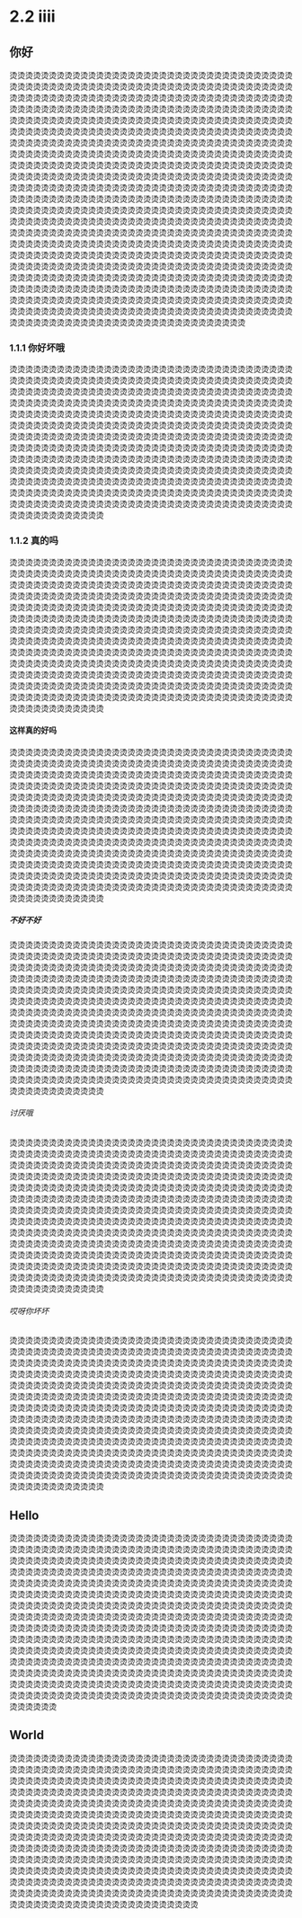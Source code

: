 # 2.2 iiii

## 你好
烫烫烫烫烫烫烫烫烫烫烫烫烫烫烫烫烫烫烫烫烫烫烫烫烫烫烫烫烫烫烫烫烫烫烫烫烫烫烫烫烫烫烫烫烫烫烫烫烫烫烫烫烫烫烫烫烫烫烫烫烫烫烫烫烫烫烫烫烫烫烫烫烫烫烫烫烫烫烫烫烫烫烫烫烫烫烫烫烫烫烫烫烫烫烫烫烫烫烫烫烫烫烫烫烫烫烫烫烫烫烫烫烫烫烫烫烫烫烫烫烫烫烫烫烫烫烫烫烫烫烫烫烫烫烫烫烫烫烫烫烫烫烫烫烫烫烫烫烫烫烫烫烫烫烫烫烫烫烫烫烫烫烫烫烫烫烫烫烫烫烫烫烫烫烫烫烫烫烫烫烫烫烫烫烫烫烫烫烫烫烫烫烫烫烫烫烫烫烫烫烫烫烫烫烫烫烫烫烫烫烫烫烫烫烫烫烫烫烫烫烫烫烫烫烫烫烫烫烫烫烫烫烫烫烫烫烫烫烫烫烫烫烫烫烫烫烫烫烫烫烫烫烫烫烫烫烫烫烫烫烫烫烫烫烫烫烫烫烫烫烫烫烫烫烫烫烫烫烫烫烫烫烫烫烫烫烫烫烫烫烫烫烫烫烫烫烫烫烫烫烫烫烫烫烫烫烫烫烫烫烫烫烫烫烫烫烫烫烫烫烫烫烫烫烫烫烫烫烫烫烫烫烫烫烫烫烫烫烫烫烫烫烫烫烫烫烫烫烫烫烫烫烫烫烫烫烫烫烫烫烫烫烫烫烫烫烫烫烫烫烫烫烫烫烫烫烫烫烫烫烫烫烫烫烫烫烫烫烫烫烫烫烫烫烫烫烫烫烫烫烫烫烫烫烫烫烫烫烫烫烫烫烫烫烫烫烫烫烫烫烫烫烫烫烫烫烫烫烫烫烫烫烫烫烫烫烫烫烫烫烫烫烫烫烫烫烫烫烫烫烫烫烫烫烫烫烫烫烫烫烫烫烫烫烫烫烫烫烫烫烫烫烫烫烫烫烫烫烫烫烫烫烫烫烫烫烫烫烫烫烫烫烫烫烫烫烫烫烫烫烫烫烫烫烫烫烫烫烫烫烫烫烫烫烫烫烫烫烫烫烫烫烫烫烫烫烫烫烫烫烫烫烫烫烫烫烫烫烫烫烫烫烫烫烫烫烫烫烫烫烫烫烫烫烫烫烫烫烫烫烫烫烫烫烫烫烫烫烫烫烫烫烫烫烫烫烫烫烫烫烫烫烫烫烫烫烫烫烫烫烫烫烫烫烫烫烫烫烫烫烫烫烫烫烫烫烫烫烫烫烫烫烫烫烫烫烫烫烫烫烫烫烫烫烫烫烫烫烫烫烫烫烫烫烫烫烫烫烫烫烫烫烫烫烫烫烫烫烫烫烫烫烫烫烫烫烫烫烫烫烫烫烫烫烫烫烫烫烫烫烫烫烫烫烫烫烫烫烫烫烫烫烫烫烫烫烫烫烫烫烫烫烫烫烫烫烫烫烫烫烫烫烫烫烫烫烫烫烫烫烫烫烫烫烫烫烫烫烫烫烫烫烫烫烫烫烫烫烫烫烫烫烫烫烫烫烫烫烫烫烫烫烫烫烫烫烫烫烫烫烫烫烫烫烫烫烫烫烫烫烫烫烫烫烫烫烫烫烫烫烫烫烫烫烫烫烫烫烫烫烫烫烫烫烫烫烫烫烫烫烫烫烫烫烫烫烫烫烫烫烫烫烫烫烫烫烫烫烫烫烫烫烫烫烫烫烫烫烫烫烫烫
### 1.1.1 你好坏哦
烫烫烫烫烫烫烫烫烫烫烫烫烫烫烫烫烫烫烫烫烫烫烫烫烫烫烫烫烫烫烫烫烫烫烫烫烫烫烫烫烫烫烫烫烫烫烫烫烫烫烫烫烫烫烫烫烫烫烫烫烫烫烫烫烫烫烫烫烫烫烫烫烫烫烫烫烫烫烫烫烫烫烫烫烫烫烫烫烫烫烫烫烫烫烫烫烫烫烫烫烫烫烫烫烫烫烫烫烫烫烫烫烫烫烫烫烫烫烫烫烫烫烫烫烫烫烫烫烫烫烫烫烫烫烫烫烫烫烫烫烫烫烫烫烫烫烫烫烫烫烫烫烫烫烫烫烫烫烫烫烫烫烫烫烫烫烫烫烫烫烫烫烫烫烫烫烫烫烫烫烫烫烫烫烫烫烫烫烫烫烫烫烫烫烫烫烫烫烫烫烫烫烫烫烫烫烫烫烫烫烫烫烫烫烫烫烫烫烫烫烫烫烫烫烫烫烫烫烫烫烫烫烫烫烫烫烫烫烫烫烫烫烫烫烫烫烫烫烫烫烫烫烫烫烫烫烫烫烫烫烫烫烫烫烫烫烫烫烫烫烫烫烫烫烫烫烫烫烫烫烫烫烫烫烫烫烫烫烫烫烫烫烫烫烫烫烫烫烫烫烫烫烫烫烫烫烫烫烫烫烫烫烫烫烫烫烫烫烫烫烫烫烫烫烫烫烫烫烫烫烫烫烫烫烫烫烫烫烫烫烫烫烫烫烫烫烫烫烫烫烫烫烫烫烫烫烫烫烫烫烫烫烫烫烫烫烫烫烫烫烫烫烫烫烫烫烫烫烫烫烫烫烫烫烫烫烫烫烫烫烫烫烫烫烫烫烫烫烫烫烫烫烫烫烫烫烫烫烫烫烫烫烫烫烫烫烫烫烫烫烫烫烫烫烫烫烫烫烫烫烫烫烫烫烫烫烫烫烫烫烫烫烫烫烫烫烫烫烫烫烫烫烫烫烫烫烫烫烫烫烫烫烫烫烫烫烫烫烫烫烫烫烫烫烫烫烫烫烫烫
### 1.1.2 真的吗
烫烫烫烫烫烫烫烫烫烫烫烫烫烫烫烫烫烫烫烫烫烫烫烫烫烫烫烫烫烫烫烫烫烫烫烫烫烫烫烫烫烫烫烫烫烫烫烫烫烫烫烫烫烫烫烫烫烫烫烫烫烫烫烫烫烫烫烫烫烫烫烫烫烫烫烫烫烫烫烫烫烫烫烫烫烫烫烫烫烫烫烫烫烫烫烫烫烫烫烫烫烫烫烫烫烫烫烫烫烫烫烫烫烫烫烫烫烫烫烫烫烫烫烫烫烫烫烫烫烫烫烫烫烫烫烫烫烫烫烫烫烫烫烫烫烫烫烫烫烫烫烫烫烫烫烫烫烫烫烫烫烫烫烫烫烫烫烫烫烫烫烫烫烫烫烫烫烫烫烫烫烫烫烫烫烫烫烫烫烫烫烫烫烫烫烫烫烫烫烫烫烫烫烫烫烫烫烫烫烫烫烫烫烫烫烫烫烫烫烫烫烫烫烫烫烫烫烫烫烫烫烫烫烫烫烫烫烫烫烫烫烫烫烫烫烫烫烫烫烫烫烫烫烫烫烫烫烫烫烫烫烫烫烫烫烫烫烫烫烫烫烫烫烫烫烫烫烫烫烫烫烫烫烫烫烫烫烫烫烫烫烫烫烫烫烫烫烫烫烫烫烫烫烫烫烫烫烫烫烫烫烫烫烫烫烫烫烫烫烫烫烫烫烫烫烫烫烫烫烫烫烫烫烫烫烫烫烫烫烫烫烫烫烫烫烫烫烫烫烫烫烫烫烫烫烫烫烫烫烫烫烫烫烫烫烫烫烫烫烫烫烫烫烫烫烫烫烫烫烫烫烫烫烫烫烫烫烫烫烫烫烫烫烫烫烫烫烫烫烫烫烫烫烫烫烫烫烫烫烫烫烫烫烫烫烫烫烫烫烫烫烫烫烫烫烫烫烫烫烫烫烫烫烫烫烫烫烫烫烫烫烫烫烫烫烫烫烫烫烫烫烫烫烫烫烫烫烫烫烫烫烫烫烫烫烫烫烫烫烫烫烫烫烫烫烫烫烫烫烫
#### 这样真的好吗
烫烫烫烫烫烫烫烫烫烫烫烫烫烫烫烫烫烫烫烫烫烫烫烫烫烫烫烫烫烫烫烫烫烫烫烫烫烫烫烫烫烫烫烫烫烫烫烫烫烫烫烫烫烫烫烫烫烫烫烫烫烫烫烫烫烫烫烫烫烫烫烫烫烫烫烫烫烫烫烫烫烫烫烫烫烫烫烫烫烫烫烫烫烫烫烫烫烫烫烫烫烫烫烫烫烫烫烫烫烫烫烫烫烫烫烫烫烫烫烫烫烫烫烫烫烫烫烫烫烫烫烫烫烫烫烫烫烫烫烫烫烫烫烫烫烫烫烫烫烫烫烫烫烫烫烫烫烫烫烫烫烫烫烫烫烫烫烫烫烫烫烫烫烫烫烫烫烫烫烫烫烫烫烫烫烫烫烫烫烫烫烫烫烫烫烫烫烫烫烫烫烫烫烫烫烫烫烫烫烫烫烫烫烫烫烫烫烫烫烫烫烫烫烫烫烫烫烫烫烫烫烫烫烫烫烫烫烫烫烫烫烫烫烫烫烫烫烫烫烫烫烫烫烫烫烫烫烫烫烫烫烫烫烫烫烫烫烫烫烫烫烫烫烫烫烫烫烫烫烫烫烫烫烫烫烫烫烫烫烫烫烫烫烫烫烫烫烫烫烫烫烫烫烫烫烫烫烫烫烫烫烫烫烫烫烫烫烫烫烫烫烫烫烫烫烫烫烫烫烫烫烫烫烫烫烫烫烫烫烫烫烫烫烫烫烫烫烫烫烫烫烫烫烫烫烫烫烫烫烫烫烫烫烫烫烫烫烫烫烫烫烫烫烫烫烫烫烫烫烫烫烫烫烫烫烫烫烫烫烫烫烫烫烫烫烫烫烫烫烫烫烫烫烫烫烫烫烫烫烫烫烫烫烫烫烫烫烫烫烫烫烫烫烫烫烫烫烫烫烫烫烫烫烫烫烫烫烫烫烫烫烫烫烫烫烫烫烫烫烫烫烫烫烫烫烫烫烫烫烫烫烫烫烫烫烫烫烫烫烫烫烫烫烫烫烫烫烫烫烫
##### 不好不好
烫烫烫烫烫烫烫烫烫烫烫烫烫烫烫烫烫烫烫烫烫烫烫烫烫烫烫烫烫烫烫烫烫烫烫烫烫烫烫烫烫烫烫烫烫烫烫烫烫烫烫烫烫烫烫烫烫烫烫烫烫烫烫烫烫烫烫烫烫烫烫烫烫烫烫烫烫烫烫烫烫烫烫烫烫烫烫烫烫烫烫烫烫烫烫烫烫烫烫烫烫烫烫烫烫烫烫烫烫烫烫烫烫烫烫烫烫烫烫烫烫烫烫烫烫烫烫烫烫烫烫烫烫烫烫烫烫烫烫烫烫烫烫烫烫烫烫烫烫烫烫烫烫烫烫烫烫烫烫烫烫烫烫烫烫烫烫烫烫烫烫烫烫烫烫烫烫烫烫烫烫烫烫烫烫烫烫烫烫烫烫烫烫烫烫烫烫烫烫烫烫烫烫烫烫烫烫烫烫烫烫烫烫烫烫烫烫烫烫烫烫烫烫烫烫烫烫烫烫烫烫烫烫烫烫烫烫烫烫烫烫烫烫烫烫烫烫烫烫烫烫烫烫烫烫烫烫烫烫烫烫烫烫烫烫烫烫烫烫烫烫烫烫烫烫烫烫烫烫烫烫烫烫烫烫烫烫烫烫烫烫烫烫烫烫烫烫烫烫烫烫烫烫烫烫烫烫烫烫烫烫烫烫烫烫烫烫烫烫烫烫烫烫烫烫烫烫烫烫烫烫烫烫烫烫烫烫烫烫烫烫烫烫烫烫烫烫烫烫烫烫烫烫烫烫烫烫烫烫烫烫烫烫烫烫烫烫烫烫烫烫烫烫烫烫烫烫烫烫烫烫烫烫烫烫烫烫烫烫烫烫烫烫烫烫烫烫烫烫烫烫烫烫烫烫烫烫烫烫烫烫烫烫烫烫烫烫烫烫烫烫烫烫烫烫烫烫烫烫烫烫烫烫烫烫烫烫烫烫烫烫烫烫烫烫烫烫烫烫烫烫烫烫烫烫烫烫烫烫烫烫烫烫烫烫烫烫烫烫烫烫烫烫烫烫烫烫烫烫烫
###### 讨厌哦
烫烫烫烫烫烫烫烫烫烫烫烫烫烫烫烫烫烫烫烫烫烫烫烫烫烫烫烫烫烫烫烫烫烫烫烫烫烫烫烫烫烫烫烫烫烫烫烫烫烫烫烫烫烫烫烫烫烫烫烫烫烫烫烫烫烫烫烫烫烫烫烫烫烫烫烫烫烫烫烫烫烫烫烫烫烫烫烫烫烫烫烫烫烫烫烫烫烫烫烫烫烫烫烫烫烫烫烫烫烫烫烫烫烫烫烫烫烫烫烫烫烫烫烫烫烫烫烫烫烫烫烫烫烫烫烫烫烫烫烫烫烫烫烫烫烫烫烫烫烫烫烫烫烫烫烫烫烫烫烫烫烫烫烫烫烫烫烫烫烫烫烫烫烫烫烫烫烫烫烫烫烫烫烫烫烫烫烫烫烫烫烫烫烫烫烫烫烫烫烫烫烫烫烫烫烫烫烫烫烫烫烫烫烫烫烫烫烫烫烫烫烫烫烫烫烫烫烫烫烫烫烫烫烫烫烫烫烫烫烫烫烫烫烫烫烫烫烫烫烫烫烫烫烫烫烫烫烫烫烫烫烫烫烫烫烫烫烫烫烫烫烫烫烫烫烫烫烫烫烫烫烫烫烫烫烫烫烫烫烫烫烫烫烫烫烫烫烫烫烫烫烫烫烫烫烫烫烫烫烫烫烫烫烫烫烫烫烫烫烫烫烫烫烫烫烫烫烫烫烫烫烫烫烫烫烫烫烫烫烫烫烫烫烫烫烫烫烫烫烫烫烫烫烫烫烫烫烫烫烫烫烫烫烫烫烫烫烫烫烫烫烫烫烫烫烫烫烫烫烫烫烫烫烫烫烫烫烫烫烫烫烫烫烫烫烫烫烫烫烫烫烫烫烫烫烫烫烫烫烫烫烫烫烫烫烫烫烫烫烫烫烫烫烫烫烫烫烫烫烫烫烫烫烫烫烫烫烫烫烫烫烫烫烫烫烫烫烫烫烫烫烫烫烫烫烫烫烫烫烫烫烫烫烫烫烫烫烫烫烫烫烫烫烫烫烫烫烫烫烫
###### 哎呀你坏坏
烫烫烫烫烫烫烫烫烫烫烫烫烫烫烫烫烫烫烫烫烫烫烫烫烫烫烫烫烫烫烫烫烫烫烫烫烫烫烫烫烫烫烫烫烫烫烫烫烫烫烫烫烫烫烫烫烫烫烫烫烫烫烫烫烫烫烫烫烫烫烫烫烫烫烫烫烫烫烫烫烫烫烫烫烫烫烫烫烫烫烫烫烫烫烫烫烫烫烫烫烫烫烫烫烫烫烫烫烫烫烫烫烫烫烫烫烫烫烫烫烫烫烫烫烫烫烫烫烫烫烫烫烫烫烫烫烫烫烫烫烫烫烫烫烫烫烫烫烫烫烫烫烫烫烫烫烫烫烫烫烫烫烫烫烫烫烫烫烫烫烫烫烫烫烫烫烫烫烫烫烫烫烫烫烫烫烫烫烫烫烫烫烫烫烫烫烫烫烫烫烫烫烫烫烫烫烫烫烫烫烫烫烫烫烫烫烫烫烫烫烫烫烫烫烫烫烫烫烫烫烫烫烫烫烫烫烫烫烫烫烫烫烫烫烫烫烫烫烫烫烫烫烫烫烫烫烫烫烫烫烫烫烫烫烫烫烫烫烫烫烫烫烫烫烫烫烫烫烫烫烫烫烫烫烫烫烫烫烫烫烫烫烫烫烫烫烫烫烫烫烫烫烫烫烫烫烫烫烫烫烫烫烫烫烫烫烫烫烫烫烫烫烫烫烫烫烫烫烫烫烫烫烫烫烫烫烫烫烫烫烫烫烫烫烫烫烫烫烫烫烫烫烫烫烫烫烫烫烫烫烫烫烫烫烫烫烫烫烫烫烫烫烫烫烫烫烫烫烫烫烫烫烫烫烫烫烫烫烫烫烫烫烫烫烫烫烫烫烫烫烫烫烫烫烫烫烫烫烫烫烫烫烫烫烫烫烫烫烫烫烫烫烫烫烫烫烫烫烫烫烫烫烫烫烫烫烫烫烫烫烫烫烫烫烫烫烫烫烫烫烫烫烫烫烫烫烫烫烫烫烫烫烫烫烫烫烫烫烫烫烫烫烫烫烫烫烫烫烫烫
## Hello
烫烫烫烫烫烫烫烫烫烫烫烫烫烫烫烫烫烫烫烫烫烫烫烫烫烫烫烫烫烫烫烫烫烫烫烫烫烫烫烫烫烫烫烫烫烫烫烫烫烫烫烫烫烫烫烫烫烫烫烫烫烫烫烫烫烫烫烫烫烫烫烫烫烫烫烫烫烫烫烫烫烫烫烫烫烫烫烫烫烫烫烫烫烫烫烫烫烫烫烫烫烫烫烫烫烫烫烫烫烫烫烫烫烫烫烫烫烫烫烫烫烫烫烫烫烫烫烫烫烫烫烫烫烫烫烫烫烫烫烫烫烫烫烫烫烫烫烫烫烫烫烫烫烫烫烫烫烫烫烫烫烫烫烫烫烫烫烫烫烫烫烫烫烫烫烫烫烫烫烫烫烫烫烫烫烫烫烫烫烫烫烫烫烫烫烫烫烫烫烫烫烫烫烫烫烫烫烫烫烫烫烫烫烫烫烫烫烫烫烫烫烫烫烫烫烫烫烫烫烫烫烫烫烫烫烫烫烫烫烫烫烫烫烫烫烫烫烫烫烫烫烫烫烫烫烫烫烫烫烫烫烫烫烫烫烫烫烫烫烫烫烫烫烫烫烫烫烫烫烫烫烫烫烫烫烫烫烫烫烫烫烫烫烫烫烫烫烫烫烫烫烫烫烫烫烫烫烫烫烫烫烫烫烫烫烫烫烫烫烫烫烫烫烫烫烫烫烫烫烫烫烫烫烫烫烫烫烫烫烫烫烫烫烫烫烫烫烫烫烫烫烫烫烫烫烫烫烫烫烫烫烫烫烫烫烫烫烫烫烫烫烫烫烫烫烫烫烫烫烫烫烫烫烫烫烫烫烫烫烫烫烫烫烫烫烫烫烫烫烫烫烫烫烫烫烫烫烫烫烫烫烫烫烫烫烫烫烫烫烫烫烫烫烫烫烫烫烫烫烫烫烫烫烫烫烫烫烫烫烫烫烫烫烫烫烫烫烫烫烫烫烫烫烫烫烫烫烫烫烫烫烫烫烫烫烫烫烫烫烫烫烫烫烫烫烫烫烫烫烫烫烫烫烫烫烫烫烫烫烫烫烫烫烫烫烫烫烫烫烫烫烫烫烫烫烫烫烫烫烫烫烫烫烫烫烫烫烫烫烫烫烫烫烫烫烫烫烫烫烫烫烫烫烫烫烫烫烫烫烫烫烫烫烫烫烫
## World
烫烫烫烫烫烫烫烫烫烫烫烫烫烫烫烫烫烫烫烫烫烫烫烫烫烫烫烫烫烫烫烫烫烫烫烫烫烫烫烫烫烫烫烫烫烫烫烫烫烫烫烫烫烫烫烫烫烫烫烫烫烫烫烫烫烫烫烫烫烫烫烫烫烫烫烫烫烫烫烫烫烫烫烫烫烫烫烫烫烫烫烫烫烫烫烫烫烫烫烫烫烫烫烫烫烫烫烫烫烫烫烫烫烫烫烫烫烫烫烫烫烫烫烫烫烫烫烫烫烫烫烫烫烫烫烫烫烫烫烫烫烫烫烫烫烫烫烫烫烫烫烫烫烫烫烫烫烫烫烫烫烫烫烫烫烫烫烫烫烫烫烫烫烫烫烫烫烫烫烫烫烫烫烫烫烫烫烫烫烫烫烫烫烫烫烫烫烫烫烫烫烫烫烫烫烫烫烫烫烫烫烫烫烫烫烫烫烫烫烫烫烫烫烫烫烫烫烫烫烫烫烫烫烫烫烫烫烫烫烫烫烫烫烫烫烫烫烫烫烫烫烫烫烫烫烫烫烫烫烫烫烫烫烫烫烫烫烫烫烫烫烫烫烫烫烫烫烫烫烫烫烫烫烫烫烫烫烫烫烫烫烫烫烫烫烫烫烫烫烫烫烫烫烫烫烫烫烫烫烫烫烫烫烫烫烫烫烫烫烫烫烫烫烫烫烫烫烫烫烫烫烫烫烫烫烫烫烫烫烫烫烫烫烫烫烫烫烫烫烫烫烫烫烫烫烫烫烫烫烫烫烫烫烫烫烫烫烫烫烫烫烫烫烫烫烫烫烫烫烫烫烫烫烫烫烫烫烫烫烫烫烫烫烫烫烫烫烫烫烫烫烫烫烫烫烫烫烫烫烫烫烫烫烫烫烫烫烫烫烫烫烫烫烫烫烫烫烫烫烫烫烫烫烫烫烫烫烫烫烫烫烫烫烫烫烫烫烫烫烫烫烫烫烫烫烫烫烫烫烫烫烫烫烫烫烫烫烫烫烫烫烫烫烫烫烫烫烫烫烫烫烫烫烫烫烫烫烫烫烫烫烫